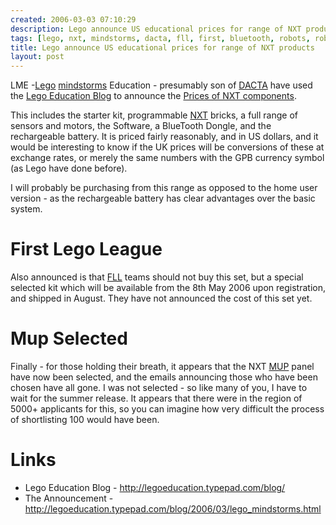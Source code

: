 ```yaml
---
created: 2006-03-03 07:10:29
description: Lego announce US educational prices for range of NXT products
tags: [lego, nxt, mindstorms, dacta, fll, first, bluetooth, robots, robotics]
title: Lego announce US educational prices for range of NXT products
layout: post
---
```

LME -[Lego](Lego "The best known construction toy") [mindstorms](MindStorms "A Robotic construction toy system from Lego") Education - presumably son of [DACTA](DACTA "DACTA") have used the [Lego Education Blog](http://legoeducation.typepad.com/blog/) to announce the [Prices of NXT components](http://legoeducation.typepad.com/blog/2006/03/lego_mindstorms.html).

This includes the starter kit, programmable [NXT](NXT "Legos NeXT generation robotics kit") bricks, a full range of sensors and motors, the Software, a BlueTooth Dongle, and the rechargeable battery. It is priced fairly reasonably, and in US dollars, and it would be interesting to know if the UK prices will be conversions of these at exchange rates, or merely the same numbers with the GPB currency symbol (as Lego have done before).

I will probably be purchasing from this range as opposed to the home user version - as the rechargeable battery has clear advantages over the basic system.

# First Lego League

Also announced is that [FLL](FLL "The First Lego League") teams should not buy this set, but a special selected kit which will be available from the 8th May 2006 upon registration, and shipped in August. They have not announced the cost of this set yet.

# Mup Selected

Finally - for those holding their breath, it appears that the NXT [MUP](MUP "Mindstorms User Panel") panel have now been selected, and the emails announcing those who have been chosen have all gone. I was not selected - so like many of you, I have to wait for the summer release. It appears that there were in the region of 5000+ applicants for this, so you can imagine how very difficult the process of shortlisting 100 would have been.

# Links

* Lego Education Blog - <http://legoeducation.typepad.com/blog/>
* The Announcement -  <http://legoeducation.typepad.com/blog/2006/03/lego_mindstorms.html>
